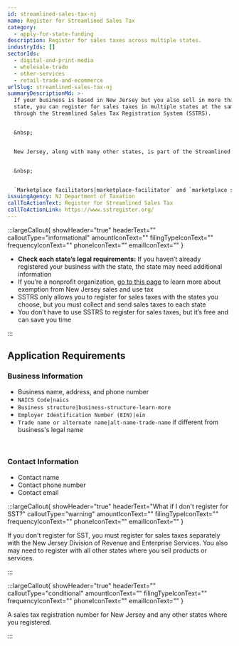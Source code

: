 ```yaml
---
id: streamlined-sales-tax-nj
name: Register for Streamlined Sales Tax
category:
  - apply-for-state-funding
description: Register for sales taxes across multiple states.
industryIds: []
sectorIds:
  - digital-and-print-media
  - wholesale-trade
  - other-services
  - retail-trade-and-ecommerce
urlSlug: streamlined-sales-tax-nj
summaryDescriptionMd: >-
  If your business is based in New Jersey but you also sell in more than one
  state, you can register for sales taxes in multiple states at the same time
  through the Streamlined Sales Tax Registration System (SSTRS).


  &nbsp;


  New Jersey, along with many other states, is part of the Streamlined Sales Tax program (SST). If you sell in SST states, you can register for sales taxes in those states through SSTRS. This can help you save time and avoid confusion. 


  &nbsp;


  `Marketplace facilitators|marketplace-facilitator` and `marketplace sellers|marketplace-seller` can also register through SSTRS.
issuingAgency: NJ Department of Taxation
callToActionText: Register for Streamlined Sales Tax
callToActionLink: https://www.sstregister.org/
---
```

:::largeCallout{ showHeader="true" headerText="" calloutType="informational" amountIconText="" filingTypeIconText="" frequencyIconText="" phoneIconText="" emailIconText="" }


* **Check each state’s legal requirements:** If you haven’t already registered your business with the state, the state may need additional information  
* If you’re a nonprofit organization, [go to this page](https://www.nj.gov/www.nj.gov/treasury/taxation/rsb100.shtml) to learn more about exemption from New Jersey sales and use tax  
* SSTRS only allows you to register for sales taxes with the states you choose, but you must collect and send sales taxes to each state  
* You don’t have to use SSTRS to register for sales taxes, but it’s free and can save you time


:::


## Application Requirements


### Business Information


* Business name, address, and phone number
*  `NAICS Code|naics` 
*  `Business structure|business-structure-learn-more` 
*  `Employer Identification Number (EIN)|ein` 
*  `Trade name or alternate name|alt-name-trade-name` if different from business's legal name


  &nbsp;


### Contact Information


* Contact name
* Contact phone number
* Contact email


:::largeCallout{ showHeader="true" headerText="What if I don't register for SST?" calloutType="warning" amountIconText="" filingTypeIconText="" frequencyIconText="" phoneIconText="" emailIconText="" }


If you don't register for SST, you must register for sales taxes separately with the New Jersey Division of Revenue and Enterprise Services. You also may need to register with all other states where you sell products or services.


:::


:::largeCallout{ showHeader="true" headerText="" calloutType="conditional" amountIconText="" filingTypeIconText="" frequencyIconText="" phoneIconText="" emailIconText="" }


A sales tax registration number for New Jersey and any other states where you registered.


:::
